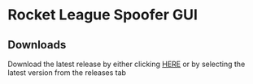 # Rocket League Spoofer GUI


## Downloads
Download the latest release by either clicking [HERE](https://github.com/Kakapo-Labs/RL-Spoofer-GUI/releases) or by selecting the latest version from the releases tab  

